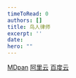 ```yaml
---
timeToRead: 0
authors: []
title: 鸟人律师
excerpt: ''
date: 
hero: ""
---
```

[MDpan](https://mdpan.tk/%E9%B8%9F%E4%BA%BA%E5%BE%8B%E5%B8%88/)
[阿里云](https://www.aliyundrive.com/s/PdXcKKXZf65)
[百度云](https://pan.baidu.com/s/1ofqsHxBJbjo8ai1AUCgw-w?pwd=s6kj)